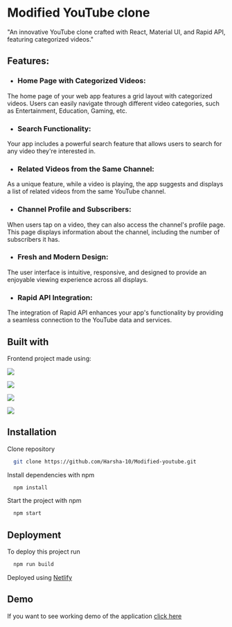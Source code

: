 
# Modified YouTube clone
"An innovative YouTube clone crafted with React, Material UI, and Rapid API, featuring categorized videos."

 

## Features:

* ### Home Page with Categorized Videos: 
The home page of your web app features a grid layout with categorized videos. Users can easily navigate through different video categories, such as Entertainment, Education, Gaming, etc.


* ### Search Functionality: 
Your app includes a powerful search feature that allows users to search for any video they're interested in.


* ### Related Videos from the Same Channel: 
As a unique feature, while a video is playing, the app suggests and displays a list of related videos from the same YouTube channel.


* ### Channel Profile and Subscribers: 
When users tap on a video, they can also access the channel's profile page. This page displays information about the channel, including the number of subscribers it has.


* ### Fresh and Modern Design: 
The user interface is intuitive, responsive, and designed to provide an enjoyable viewing experience across all displays.


* ### Rapid API Integration: 
The integration of Rapid API enhances your app's functionality by providing a seamless connection to the YouTube data and services.




## Built with

Frontend project made using:

[![](https://img.shields.io/badge/React-v18-green.svg)](https://react.dev/)

[![](https://img.shields.io/badge/Node-v18.15.0-blue.svg)](https://rapidapi.com/hub)

[![](https://img.shields.io/badge/MaterialUI-v3-orange.svg)](https://mui.com/material-ui/)

[![](https://img.shields.io/badge/RapidAPI-blue.svg)](https://rapidapi.com/hub)








## Installation
Clone repository
```bash
  git clone https://github.com/Harsha-10/Modified-youtube.git
```
Install dependencies with npm
```bash
  npm install
```
Start the project with npm
```bash
  npm start
```



    
## Deployment

To deploy this project run

```bash
  npm run build
```
Deployed using [Netlify](https://www.netlify.com/)




## Demo

If you want to see working demo of the application [click here](https://incomparable-monstera-85f3d5.netlify.app/)

